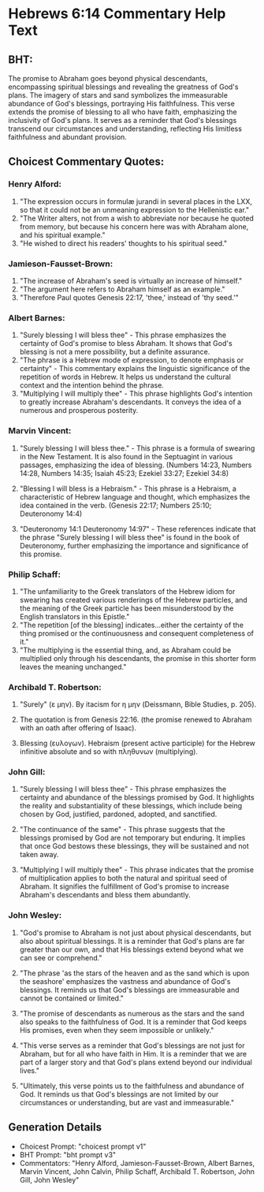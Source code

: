 # Hebrews 6:14 Commentary Help Text

## BHT:
The promise to Abraham goes beyond physical descendants, encompassing spiritual blessings and revealing the greatness of God's plans. The imagery of stars and sand symbolizes the immeasurable abundance of God's blessings, portraying His faithfulness. This verse extends the promise of blessing to all who have faith, emphasizing the inclusivity of God's plans. It serves as a reminder that God's blessings transcend our circumstances and understanding, reflecting His limitless faithfulness and abundant provision.

## Choicest Commentary Quotes:
### Henry Alford:
1. "The expression occurs in formulæ jurandi in several places in the LXX, so that it could not be an unmeaning expression to the Hellenistic ear."
2. "The Writer alters, not from a wish to abbreviate nor because he quoted from memory, but because his concern here was with Abraham alone, and his spiritual example."
3. "He wished to direct his readers' thoughts to his spiritual seed."

### Jamieson-Fausset-Brown:
1. "The increase of Abraham's seed is virtually an increase of himself."
2. "The argument here refers to Abraham himself as an example."
3. "Therefore Paul quotes Genesis 22:17, 'thee,' instead of 'thy seed.'"

### Albert Barnes:
1. "Surely blessing I will bless thee" - This phrase emphasizes the certainty of God's promise to bless Abraham. It shows that God's blessing is not a mere possibility, but a definite assurance.
2. "The phrase is a Hebrew mode of expression, to denote emphasis or certainty" - This commentary explains the linguistic significance of the repetition of words in Hebrew. It helps us understand the cultural context and the intention behind the phrase.
3. "Multiplying I will multiply thee" - This phrase highlights God's intention to greatly increase Abraham's descendants. It conveys the idea of a numerous and prosperous posterity.

### Marvin Vincent:
1. "Surely blessing I will bless thee." - This phrase is a formula of swearing in the New Testament. It is also found in the Septuagint in various passages, emphasizing the idea of blessing. (Numbers 14:23, Numbers 14:28, Numbers 14:35; Isaiah 45:23; Ezekiel 33:27; Ezekiel 34:8)

2. "Blessing I will bless is a Hebraism." - This phrase is a Hebraism, a characteristic of Hebrew language and thought, which emphasizes the idea contained in the verb. (Genesis 22:17; Numbers 25:10; Deuteronomy 14:4)

3. "Deuteronomy 14:1 Deuteronomy 14:97" - These references indicate that the phrase "Surely blessing I will bless thee" is found in the book of Deuteronomy, further emphasizing the importance and significance of this promise.

### Philip Schaff:
1. "The unfamiliarity to the Greek translators of the Hebrew idiom for swearing has created various renderings of the Hebrew particles, and the meaning of the Greek particle has been misunderstood by the English translators in this Epistle."
2. "The repetition [of the blessing] indicates...either the certainty of the thing promised or the continuousness and consequent completeness of it."
3. "The multiplying is the essential thing, and, as Abraham could be multiplied only through his descendants, the promise in this shorter form leaves the meaning unchanged."

### Archibald T. Robertson:
1. "Surely" (ε μην). By itacism for η μην (Deissmann, Bible Studies, p. 205).

2. The quotation is from Genesis 22:16. (the promise renewed to Abraham with an oath after offering of Isaac).

3. Blessing (ευλογων). Hebraism (present active participle) for the Hebrew infinitive absolute and so with πληθυνων (multiplying).

### John Gill:
1. "Surely blessing I will bless thee" - This phrase emphasizes the certainty and abundance of the blessings promised by God. It highlights the reality and substantiality of these blessings, which include being chosen by God, justified, pardoned, adopted, and sanctified.

2. "The continuance of the same" - This phrase suggests that the blessings promised by God are not temporary but enduring. It implies that once God bestows these blessings, they will be sustained and not taken away.

3. "Multiplying I will multiply thee" - This phrase indicates that the promise of multiplication applies to both the natural and spiritual seed of Abraham. It signifies the fulfillment of God's promise to increase Abraham's descendants and bless them abundantly.

### John Wesley:
1. "God's promise to Abraham is not just about physical descendants, but also about spiritual blessings. It is a reminder that God's plans are far greater than our own, and that His blessings extend beyond what we can see or comprehend."

2. "The phrase 'as the stars of the heaven and as the sand which is upon the seashore' emphasizes the vastness and abundance of God's blessings. It reminds us that God's blessings are immeasurable and cannot be contained or limited."

3. "The promise of descendants as numerous as the stars and the sand also speaks to the faithfulness of God. It is a reminder that God keeps His promises, even when they seem impossible or unlikely."

4. "This verse serves as a reminder that God's blessings are not just for Abraham, but for all who have faith in Him. It is a reminder that we are part of a larger story and that God's plans extend beyond our individual lives."

5. "Ultimately, this verse points us to the faithfulness and abundance of God. It reminds us that God's blessings are not limited by our circumstances or understanding, but are vast and immeasurable."


## Generation Details
- Choicest Prompt: "choicest prompt v1"
- BHT Prompt: "bht prompt v3"
- Commentators: "Henry Alford, Jamieson-Fausset-Brown, Albert Barnes, Marvin Vincent, John Calvin, Philip Schaff, Archibald T. Robertson, John Gill, John Wesley"
